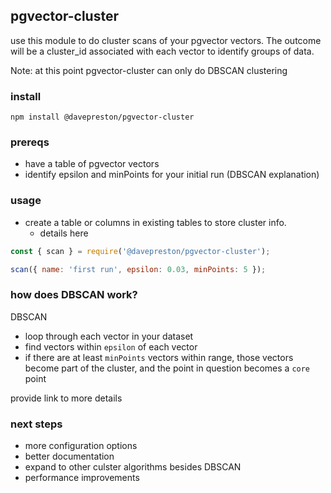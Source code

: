 ## pgvector-cluster

use this module to do cluster scans of your pgvector vectors. The outcome will be a cluster_id associated with each vector to identify groups of data.

Note: at this point pgvector-cluster can only do DBSCAN clustering

### install

`npm install @davepreston/pgvector-cluster`

### prereqs

- have a table of pgvector vectors
- identify epsilon and minPoints for your initial run (DBSCAN explanation)

### usage

- create a table or columns in existing tables to store cluster info.
  - details here

```javascript
const { scan } = require('@davepreston/pgvector-cluster');

scan({ name: 'first run', epsilon: 0.03, minPoints: 5 });
```

### how does DBSCAN work?
DBSCAN
- loop through each vector in your dataset
- find vectors within `epsilon` of each vector
- if there are at least `minPoints` vectors within range, those vectors become part of the cluster, and the point in question becomes a `core` point 

provide link to more details

### next steps

- more configuration options
- better documentation
- expand to other culster algorithms besides DBSCAN
- performance improvements
